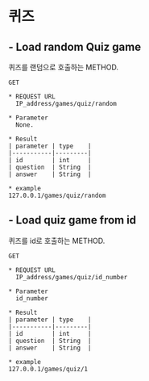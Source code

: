 
# 퀴즈
## - Load random Quiz game
퀴즈를 랜덤으로 호출하는 METHOD.

    GET 
    
    * REQUEST URL
      IP_address/games/quiz/random    

    * Parameter
      None.

    * Result
    | parameter | type    |
    |-----------|---------|
    | id        | int     |
    | question  | String  |
    | answer    | String  |

    * example
    127.0.0.1/games/quiz/random

## - Load quiz game from id
퀴즈를 id로 호출하는 METHOD.

    GET 
    
    * REQUEST URL
      IP_address/games/quiz/id_number

    * Parameter
      id_number

    * Result
    | parameter | type    |
    |-----------|---------|
    | id        | int     |
    | question  | String  |
    | answer    | String  |

    * example
    127.0.0.1/games/quiz/1